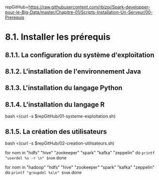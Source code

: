repGitHub=https://raw.githubusercontent.com/rbizoi/Spark-developper-pour-le-Big-Data/master/Chapitre-01/Scripts-Installation-Un-Serveur/00-Prerequis

# 8.1.	Installer les prérequis
## 8.1.1.	La configuration du système d'exploitation
## 8.1.2.	L'installation de l'environnement Java
## 8.1.3.	L'installation du langage Python
## 8.1.4.	L'installation du langage R


bash <(curl -s $repGitHub/01-systeme-exploitation.sh)

## 8.1.5.	La création des utilisateurs

bash <(curl -s $repGitHub/02-creation-utilisateurs.sh)



for nom in "hdfs" "hive" "zookeeper" "spark" "kafka" "zeppelin"
do
   `printf "userdel %s -r \n" $nom`
done


for nom in "hadoop" "hdfs" "hive" "zookeeper" "spark" "kafka" "zeppelin"
do
   `printf "groupdel %s\n" $nom`
done
